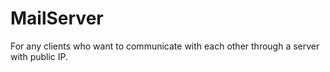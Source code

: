 # MailServer
For any clients who want to communicate with each other through a server with public IP. 
